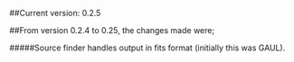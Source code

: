 ##Current version: 0.2.5 


##From version 0.2.4 to 0.25, the changes made were;

#####Source finder handles output in fits format (initially this was GAUL).


